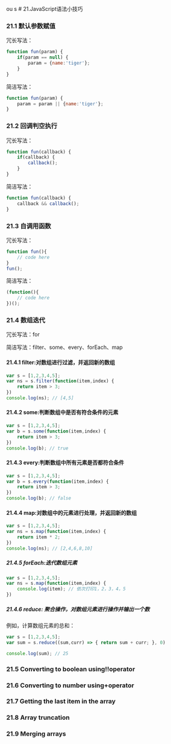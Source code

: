 ou s # 21.JavaScript语法小技巧

### 21.1 默认参数赋值

冗长写法：
```JavaScript
function fun(param) {
    if(param == null) {
        param = {name:'tiger'};
    }
}
```
简洁写法：
```JavaScript
function fun(param) {
    param = param || {name:'tiger'};
}
```

### 21.2 回调判空执行

冗长写法：
```JavaScript
function fun(callback) {
    if(callback) {
        callback();
    }
}
```

简洁写法：

```JavaScript
function fun(callback) {
    callback && callback();
}
```

### 21.3 自调用函数

冗长写法：

```JavaScript
function fun(){
    // code here
}
fun();
```

简洁写法：

```JavaScript
(function(){
    // code here
})();
```

### 21.4 数组迭代

冗长写法：for

简洁写法：filter、some、every、forEach、map

#### 21.4.1 filter:对数组进行过滤，并返回新的数组

```JavaScript
var s = [1,2,3,4,5];
var ns = s.filter(function(item,index) {
	return item > 3;
})
console.log(ns); // [4,5]
```

#### 21.4.2 some:判断数组中是否有符合条件的元素

```JavaScript
var s = [1,2,3,4,5];
var b = s.some(function(item,index) {
	return item > 3;
})
console.log(b); // true
```

#### 21.4.3 every:判断数组中所有元素是否都符合条件

```JavaScript
var s = [1,2,3,4,5];
var b = s.every(function(item,index) {
	return item > 3;
})
console.log(b); // false
```

#### 21.4.4 map:对数组中的元素进行处理，并返回新的数组


```JavaScript
var s = [1,2,3,4,5];
var ns = s.map(function(item,index) {
	return item * 2;
})
console.log(ns); // [2,4,6,8,10]
```

##### 21.4.5 forEach:迭代数组元素

```JavaScript
var s = [1,2,3,4,5];
var ns = s.map(function(item,index) {
	console.log(item); // 依次打印1，2，3，4，5
})
```
##### 21.4.6 reduce: 聚合操作，对数组元素进行操作并输出一个数

例如，计算数组元素的总和：
```JavaScript
var s = [1,2,3,4,5];
var sum = s.reduce((sum,curr) => { return sum + curr; }, 0)

console.log(sum); // 25
```

### 21.5 Converting to boolean using!!operator

### 21.6 Converting to number using+operator

### 21.7 Getting the last item in the array

### 21.8 Array truncation

### 21.9 Merging arrays
